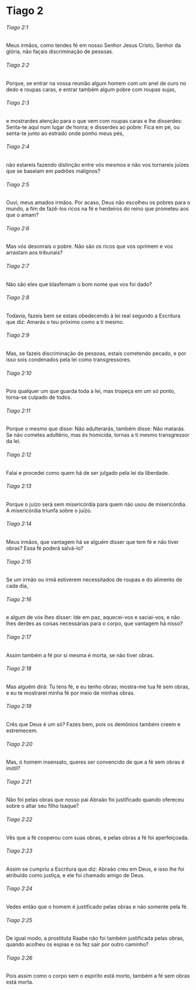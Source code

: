 # Tiago 2

###### Tiago 2:1

Meus irmãos, como tendes fé em nosso Senhor Jesus Cristo, Senhor da glória, não façais discriminação de pessoas.

###### Tiago 2:2

Porque, se entrar na vossa reunião algum homem com um anel de ouro no dedo e roupas caras, e entrar também algum pobre com roupas sujas,

###### Tiago 2:3

e mostrardes atenção para o que vem com roupas caras e lhe disserdes: Senta-te aqui num lugar de honra; e disserdes ao pobre: Fica em pé, ou senta-te junto ao estrado onde ponho meus pés,

###### Tiago 2:4

não estareis fazendo distinção entre vós mesmos e não vos tornareis juízes que se baseiam em padrões malignos?

###### Tiago 2:5

Ouvi, meus amados irmãos. Por acaso, Deus não escolheu os pobres para o mundo, a fim de fazê-los ricos na fé e herdeiros do reino que prometeu aos que o amam?

###### Tiago 2:6

Mas vós desonrais o pobre. Não são os ricos que vos oprimem e vos arrastam aos tribunais?

###### Tiago 2:7

Não são eles que blasfemam o bom nome que vos foi dado?

###### Tiago 2:8

Todavia, fazeis bem se estais obedecendo à lei real segundo a Escritura que diz: Amarás o teu próximo como a ti mesmo.

###### Tiago 2:9

Mas, se fazeis discriminação de pessoas, estais cometendo pecado, e por isso sois condenados pela lei como transgressores.

###### Tiago 2:10

Pois qualquer um que guarda toda a lei, mas tropeça em um só ponto, torna-se culpado de todos.

###### Tiago 2:11

Porque o mesmo que disse: Não adulterarás, também disse: Não matarás. Se não cometes adultério, mas és homicida, tornas a ti mesmo transgressor da lei.

###### Tiago 2:12

Falai e procedei como quem há de ser julgado pela lei da liberdade.

###### Tiago 2:13

Porque o juízo será sem misericórdia para quem não usou de misericórdia. A misericórdia triunfa sobre o juízo.

###### Tiago 2:14

Meus irmãos, que vantagem há se alguém disser que tem fé e não tiver obras? Essa fé poderá salvá-lo?

###### Tiago 2:15

Se um irmão ou irmã estiverem necessitados de roupas e do alimento de cada dia,

###### Tiago 2:16

e algum de vós lhes disser: Ide em paz, aquecei-vos e saciai-vos, e não lhes derdes as coisas necessárias para o corpo, que vantagem há nisso?

###### Tiago 2:17

Assim também a fé por si mesma é morta, se não tiver obras.

###### Tiago 2:18

Mas alguém dirá: Tu tens fé, e eu tenho obras; mostra-me tua fé sem obras, e eu te mostrarei minha fé por meio de minhas obras.

###### Tiago 2:19

Crês que Deus é um só? Fazes bem, pois os demônios também creem e estremecem.

###### Tiago 2:20

Mas, ó homem insensato, queres ser convencido de que a fé sem obras é inútil?

###### Tiago 2:21

Não foi pelas obras que nosso pai Abraão foi justificado quando ofereceu sobre o altar seu filho Isaque?

###### Tiago 2:22

Vês que a fé cooperou com suas obras, e pelas obras a fé foi aperfeiçoada.

###### Tiago 2:23

Assim se cumpriu a Escritura que diz: Abraão creu em Deus, e isso lhe foi atribuído como justiça, e ele foi chamado amigo de Deus.

###### Tiago 2:24

Vedes então que o homem é justificado pelas obras e não somente pela fé.

###### Tiago 2:25

De igual modo, a prostituta Raabe não foi também justificada pelas obras, quando acolheu os espias e os fez sair por outro caminho?

###### Tiago 2:26

Pois assim como o corpo sem o espírito está morto, também a fé sem obras está morta.

